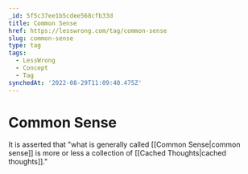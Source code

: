 ```yaml
---
_id: 5f5c37ee1b5cdee568cfb33d
title: Common Sense
href: https://lesswrong.com/tag/common-sense
slug: common-sense
type: tag
tags:
  - LessWrong
  - Concept
  - Tag
synchedAt: '2022-08-29T11:09:40.475Z'
---
```


# Common Sense

It is asserted that "what is generally called [[Common Sense|common sense]] is more or less a collection of [[Cached Thoughts|cached thoughts]]."
